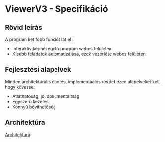# ViewerV3 - Specifikáció

## Rövid leírás
A program két főbb funciót lát el :
- Interaktív képnézegető program webes felületen
- Kisebb feladatok automatizálása, ezek vezérlése webes felületen

## Fejlesztési alapelvek
Minden architektúrális döntés, implementációs részlet ezen alapelveket kell, hogy kövesse:
- Átláthatóság, jól dokumentáltság
- Egyszerű kezelés
- Könnyű bővíthetőség

## Architektúra
[Architektúra](https://SquareRoundCurly.github.com/images/yaktocat.png)
